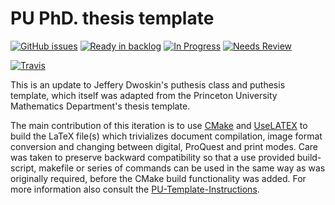 PU PhD. thesis template
=======================

[![GitHub issues](https://img.shields.io/github/issues/zbeekman/PU-thesis-template.svg?style=plastic)](https://github.com/zbeekman/PU-thesis-template/issues)
[![Ready in backlog](https://badge.waffle.io/zbeekman/PU-thesis-template.png?label=Ready&title=Ready)](https://waffle.io/zbeekman/PU-thesis-template)
[![In Progress](https://badge.waffle.io/zbeekman/PU-thesis-template.png?label=In%20Progress&title=In%20Progress)](https://waffle.io/zbeekman/PU-thesis-template)
[![Needs Review](https://badge.waffle.io/zbeekman/PU-thesis-template.png?label=Needs%20Review&title=Needs%20Review)](https://waffle.io/zbeekman/PU-thesis-template)

[![Travis](https://img.shields.io/travis/zbeekman/PU-thesis-template.svg?style=plastic)](https://travis-ci.org/zbeekman/PU-thesis-template)

This is an update to Jeffery Dwoskin's puthesis class and puthesis
template, which itself was adapted from the Princeton University
Mathematics Department's thesis template.

The main contribution of this iteration is to use
[CMake](http://cmake.org) and
[UseLATEX](https://github.com/kmorel/UseLATEX) to build the LaTeX
file(s) which trivializes document compilation, image format
conversion and changing between digital, ProQuest and print
modes. Care was taken to preserve backward compatibility so that a use
provided build-script, makefile or series of commands can be used in
the same way as was originally required, before the CMake build
functionality was added. For more information also consult the
[PU-Template-Instructions](./PU-Template-Instructions.pdf).
